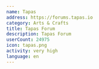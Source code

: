 ```yaml
---
name: Tapas
address: https://forums.tapas.io
category: Arts & Crafts
title: Tapas Forum
description: Tapas Forum
userCount: 24975
icon: tapas.png
activity: very high
language: en
---
```

